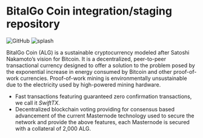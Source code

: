 BitalGo Coin integration/staging repository
=================================================
 ![GitHub](https://img.shields.io/github/license/mashape/apistatus.svg)
![splash](https://user-images.githubusercontent.com/37994033/61985270-71e1db00-afd6-11e9-96b7-6b9e4fe85f58.png)


BitalGo Coin (ALG) is a sustainable cryptocurrency modeled after Satoshi Nakamoto’s vision for Bitcoin. It is a decentralized, peer-to-peer transactional currency designed to offer a solution to the problem posed by the exponential increase in energy consumed by Bitcoin and other proof-of-work currencies. Proof-of-work mining is environmentally unsustainable due to the electricity used by high-powered mining hardware.

- Fast transactions featuring guaranteed zero confirmation transactions, we call it _SwiftTX_.
- Decentralized blockchain voting providing for consensus based advancement of the current Masternode
  technology used to secure the network and provide the above features, each Masternode is secured
  with a collateral of 2,000 ALG.
